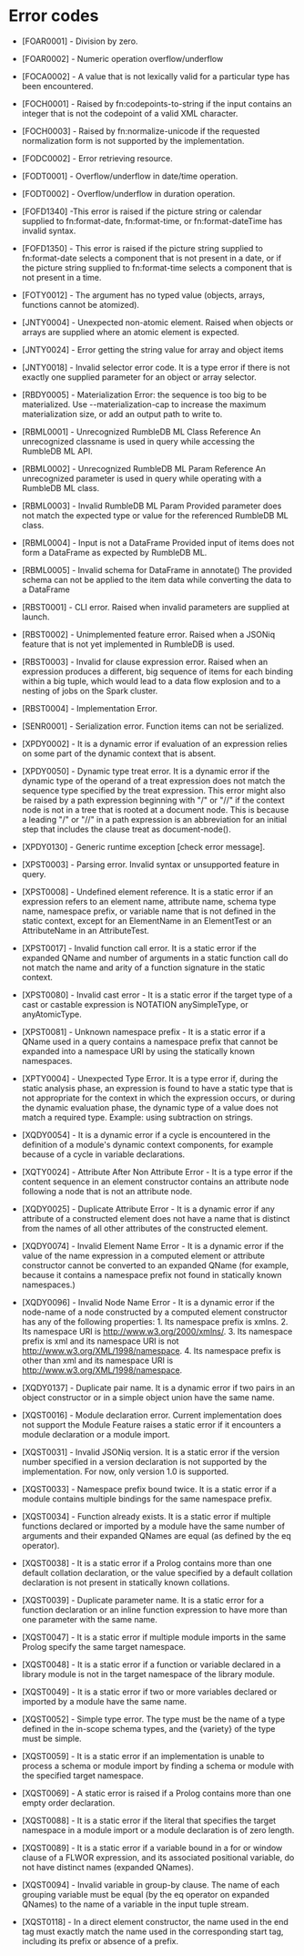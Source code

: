 # Error codes

- [FOAR0001] - Division by zero.

- [FOAR0002] - Numeric operation overflow/underflow

- [FOCA0002] - A value that is not lexically valid for a particular type has been encountered.

- [FOCH0001] - Raised by fn:codepoints-to-string if the input contains an integer that is not the codepoint of a valid XML character.

- [FOCH0003] - Raised by fn:normalize-unicode if the requested normalization form is not supported by the implementation.

- [FODC0002] - Error retrieving resource.

- [FODT0001] - Overflow/underflow in date/time operation.

- [FODT0002] - Overflow/underflow in duration operation.

- [FOFD1340] -This error is raised if the picture string or calendar supplied to fn:format-date, fn:format-time, or fn:format-dateTime has invalid syntax.

- [FOFD1350] - This error is raised if the picture string supplied to fn:format-date selects a component that is not present in a date, or if the picture string supplied to fn:format-time selects a component that is not present in a time.

- [FOTY0012] - The argument has no typed value (objects, arrays, functions cannot be atomized).

- [JNTY0004] - Unexpected non-atomic element. Raised when objects
or arrays are supplied where an atomic element is expected.

- [JNTY0024] - Error getting the string value for array and object items

- [JNTY0018] - Invalid selector error code.
It is a type error if there is not exactly one supplied parameter
for an object or array selector.

- [RBDY0005] - Materialization Error: the sequence is too big to be materialized. Use --materialization-cap to increase the maximum  materialization size, or add an output path to write to.

- [RBML0001] - Unrecognized RumbleDB ML Class Reference
An unrecognized classname is used in query while accessing the RumbleDB ML API.

- [RBML0002] - Unrecognized RumbleDB ML Param Reference
An unrecognized parameter is used in query while operating with a RumbleDB ML class.

- [RBML0003] - Invalid RumbleDB ML Param
Provided parameter does not match the expected type or value for the referenced RumbleDB ML class.

- [RBML0004] - Input is not a DataFrame
Provided input of items does not form a DataFrame as expected by RumbleDB ML.

- [RBML0005] - Invalid schema for DataFrame in annotate()
The provided schema can not be applied to the item data while converting the data to a DataFrame

- [RBST0001] - CLI error. Raised when invalid parameters are supplied at launch.

- [RBST0002] - Unimplemented feature error.
Raised when a JSONiq feature that is not yet implemented in RumbleDB is used.

- [RBST0003] - Invalid for clause expression error.
Raised when an expression produces a different,
big sequence of items for each binding within a big tuple,
which would lead to a data flow explosion and to a nesting of jobs on the Spark cluster.

- [RBST0004] - Implementation Error.

- [SENR0001] - Serialization error. Function items can not be serialized.

- [XPDY0002] - It is a dynamic error if evaluation of an expression relies on some part of the dynamic context that is absent.

- [XPDY0050] - Dynamic type treat error. It is a dynamic error
if the dynamic type of the operand of a treat expression does not match
the sequence type specified by the treat expression. This error might
also be raised by a path expression beginning with "/" or "//"
if the context node is not in a tree that is rooted at a document node.
This is because a leading "/" or "//" in a path expression is an abbreviation
for an initial step that includes the clause treat as document-node().

- [XPDY0130] - Generic runtime exception [check error message].

- [XPST0003] - Parsing error.
Invalid syntax or unsupported feature in query.

- [XPST0008] - Undefined element reference. It is a static error
if an expression refers to an element name, attribute name, schema type name,
namespace prefix, or variable name that is not defined in the static context,
except for an ElementName in an ElementTest or an AttributeName in an AttributeTest.

- [XPST0017] - Invalid function call error.
It is a static error if the expanded QName and number
of arguments in a static function call do not match
the name and arity of a function signature in the static context.

- [XPST0080] - Invalid cast error - It is a static error
if the target type of a cast or castable expression is NOTATION anySimpleType, or anyAtomicType.

- [XPST0081] - Unknown namespace prefix - It is a static error
if a QName used in a query contains a namespace prefix that cannot be expanded
into a namespace URI by using the statically known namespaces.

- [XPTY0004] - Unexpected Type Error. 
It is a type error if, during the static analysis phase, 
an expression is found to have a static type that is not
appropriate for the context in which the expression occurs, 
or during the dynamic evaluation phase, the dynamic type of 
a value does not match a required type. 
Example: using subtraction on strings.

- [XQDY0054] - It is a dynamic error if a cycle is encountered
in the definition of a module's dynamic context components,
for example because of a cycle in variable declarations.

- [XQTY0024] - Attribute After Non Attribute Error - It is a type error if the content sequence in an element constructor contains an attribute node following a node that is not an attribute node. 

- [XQDY0025] - Duplicate Attribute Error - It is a dynamic error if any attribute of a constructed element does not have a name that is distinct from the names of all other attributes of the constructed element. 

- [XQDY0074] - Invalid Element Name Error - It is a dynamic error if the value of the name expression in a computed element or attribute constructor cannot be converted to an expanded QName (for example, because it contains a namespace prefix not found in statically known namespaces.) 

- [XQDY0096] - Invalid Node Name Error - It is a dynamic error if the node-name of a node constructed by a computed element constructor has any of the following properties: 1. Its namespace prefix is xmlns. 2. Its namespace URI is http://www.w3.org/2000/xmlns/. 3. Its namespace prefix is xml and its namespace URI is not http://www.w3.org/XML/1998/namespace. 4. Its namespace prefix is other than xml and its namespace URI is http://www.w3.org/XML/1998/namespace.

- [XQDY0137] - Duplicate pair name. It is a dynamic error if two pairs in an object
  constructor or in a simple object union have the same name.

- [XQST0016] - Module declaration error. 
Current implementation does not support the Module Feature 
raises a static error if it encounters a module declaration 
or a module import.

- [XQST0031] - Invalid JSONiq version. It is a static error 
if the version number specified in a version declaration 
is not supported by the implementation. For now, only version 1.0 is supported.

- [XQST0033] - Namespace prefix bound twice. It is a static error if
a module contains multiple bindings for the same namespace prefix.

- [XQST0034] - Function already exists. It is a static error
if multiple functions declared or imported by a module have
the same number of arguments and their expanded QNames are equal
(as defined by the eq operator).

- [XQST0038] - It is a static error if a Prolog contains more than one default
collation declaration, or the value specified by a default collation
declaration is not present in statically known collations.

- [XQST0039] - Duplicate parameter name. It is a static error
for a function declaration or an inline function expression
to have more than one parameter with the same name.

- [XQST0047] - It is a static error if multiple module imports
in the same Prolog specify the same target namespace.

- [XQST0048] - It is a static error if a function or variable declared
in a library module is not in the target namespace of the library module.

- [XQST0049] - It is a static error if two or more variables
declared or imported by a module have the same name.

- [XQST0052] - Simple type error. The type must be
the name of a type defined in the in-scope schema types,
and the {variety} of the type must be simple.

- [XQST0059] - It is a static error if an implementation is unable
to process a schema or module import by finding a schema or module with
the specified target namespace.

- [XQST0069] - A static error is raised if a Prolog contains more than
one empty order declaration.

- [XQST0088] - It is a static error if the literal that specifies
the target namespace in a module import or a module declaration is of
zero length.

- [XQST0089] - It is a static error if a variable bound in a for or
window clause of a FLWOR expression, and its associated positional
variable, do not have distinct names (expanded QNames).

- [XQST0094] - Invalid variable in group-by clause. 
The name of each grouping variable must be equal 
(by the eq operator on expanded QNames) to the name of a 
variable in the input tuple stream.

- [XQST0118] - In a direct element constructor, the name
used in the end tag must exactly match the name used in the
corresponding start tag, including its prefix or absence of
a prefix. 